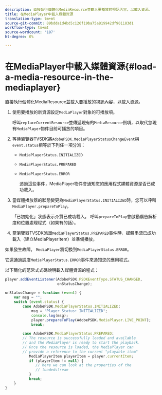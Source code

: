 ```yaml
---
description: 直接執行個體化MediaResource並載入要播放的視訊內容，以載入資源。
title: 在MediaPlayer中載入媒體資源
translation-type: tm+mt
source-git-commit: 89bdda1d4bd5c126f19ba75a819942df901183d1
workflow-type: tm+mt
source-wordcount: '187'
ht-degree: 0%

---
```



# 在MediaPlayer中載入媒體資源{#load-a-media-resource-in-the-mediaplayer}

直接執行個體化MediaResource並載入要播放的視訊內容，以載入資源。

1. 使用要播放的新資源設定`MediaPlayer`對象的可播放項。

   呼叫`replaceCurrentResource`並傳遞現有的`MediaResource`例項，以取代您現有`MediaPlayer`物件目前可播放的項目。

1. 等待瀏覽器TVSDK將`AdobePSDK.MediaPlayerStatusChangeEvent`與`event.status`相等於下列任一項分派：

   * `MediaPlayerStatus.INITIALIZED`
   * `MediaPlayerStatus.PREPARED`
   * `MediaPlayerStatus.ERROR`

      透過這些事件，MediaPlayer物件會通知您的應用程式媒體資源是否已成功載入。

1. 當媒體播放器的狀態變更為`MediaPlayerStatus.INITIALIZED`時，您可以呼叫`MediaPlayer.prepareToPlay`。

   「已初始化」狀態表示介質已成功載入。 呼叫`prepareToPlay`會啟動廣告解析度和位置處理程式（如果有的話）。
1. 當瀏覽器TVSDK派單`MediaPlayerStatus.PREPARED`事件時，媒體串流已成功載入（建立MediaPlayerItem）並準備播放。

如果發生故障， `MediaPlayer`將切換到`MediaPlayerStatus.ERROR`。

它還通過調度`MediaPlayerStatus.ERROR`事件來通知您的應用程式。

><!--<a id="example_3774607C6F08473282CF0CB7F3D82373"></a>-->


以下簡化的范常式式碼說明載入媒體資源的程式：

```js
player.addEventListener(AdobePSDK.PSDKEventType.STATUS_CHANGED,  
                        onStatusChange); 
 
onStatusChange = function (event) { 
    var msg = ""; 
    switch (event.status) { 
        case AdobePSDK.MediaPlayerStatus.INITIALIZED: 
            msg = "Player Status: INITIALIZED"; 
            console.log(msg); 
            player.prepareToPlay(AdobePSDK.MediaPlayer.LIVE_POINT); 
            break; 
 
        case AdobePSDK.MediaPlayerStatus.PREPARED: 
        // The resource is successfully loaded and available 
        // and the MediaPlayer is ready to start the playback. 
        // Once the resource is loaded, the MediaPlayer can 
        // provide a reference to the current "playable item" 
           MediaPlayerItem playerItem = player.currentItem; 
           if (playerItem != null) {  
              // here we can look at the properties of the  
              // loadedstream 
           } 
           break; 
    } 
}
```
